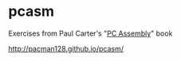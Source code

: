 # pcasm
Exercises from Paul Carter's "[PC Assembly](https://pacman128.github.io/pcasm/)" book

http://pacman128.github.io/pcasm/
